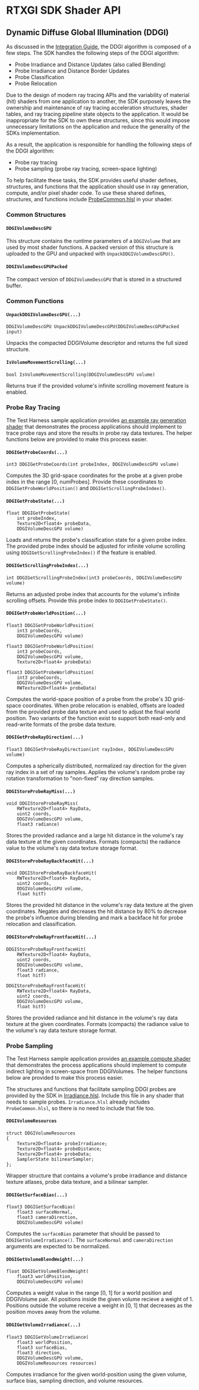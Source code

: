 # RTXGI SDK Shader API

## Dynamic Diffuse Global Illumination (DDGI)

As discussed in the [Integration Guide](Integration.md), the DDGI algorithm is composed of a few steps. The SDK handles the following steps of the DDGI algorithm:

- Probe Irradiance and Distance Updates (also called Blending)
- Probe Irradiance and Distance Border Updates
- Probe Classification
- Probe Relocation

Due to the design of modern ray tracing APIs and the variability of material (hit) shaders from one application to another, the SDK purposely leaves the ownership and maintenance of ray tracing acceleration structures, shader tables, and ray tracing pipeline state objects to the application. It would be inappropriate for the SDK to own these structures, since this would impose unnecessary limitations on the application and reduce the generality of the SDKs implementation.

As a result, the application is responsible for handling the following steps of the DDGI algorithm:

- Probe ray tracing
- Probe sampling (probe ray tracing, screen-space lighting)

To help facilitate these tasks, the SDK provides useful shader defines, structures, and functions that the application should use in ray generation, compute, and/or pixel shader code. To use these shared defines, structures, and functions include [ProbeCommon.hlsl](../rtxgi-sdk/shaders/ddgi/include/ProbeCommon.hlsl) in your shader.

### Common Structures

#### ```DDGIVolumeDescGPU```

This structure contains the runtime parameters of a `DDGIVolume` that are used by most shader functions. A packed version of this structure is uploaded to the GPU and unpacked with ```UnpackDDGIVolumeDescGPU()```.

#### ```DDGIVolumeDescGPUPacked```

The compact version of ```DDGIVolumeDescGPU``` that is stored in a structured buffer.

### Common Functions

#### ```UnpackDDGIVolumeDescGPU(...)```

    DDGIVolumeDescGPU UnpackDDGIVolumeDescGPU(DDGIVolumeDescGPUPacked input)

Unpacks the compacted DDGIVolume descriptor and returns the full sized structure.

#### ```IsVolumeMovementScrolling(...)```

    bool IsVolumeMovementScrolling(DDGIVolumeDescGPU volume)

Returns true if the provided volume's infinite scrolling movement feature is enabled.

### Probe Ray Tracing

The Test Harness sample application provides [an example ray generation shader](../samples/test-harness/shaders/ddgi/ProbeTraceRGS.hlsl) that demonstrates the process applications should implement to trace probe rays and store the results in probe ray data textures. The helper functions below are provided to make this process easier.

#### ```DDGIGetProbeCoords(...)```

    int3 DDGIGetProbeCoords(int probeIndex, DDGIVolumeDescGPU volume)

Computes the 3D grid-space coordinates for the probe at a given probe index in the range [0, numProbes]. Provide these coordinates to ```DDGIGetProbeWorldPosition()``` and ```DDGIGetScrollingProbeIndex()```.

#### ```DDGIGetProbeState(...)```

    float DDGIGetProbeState(
        int probeIndex,
        Texture2D<float4> probeData,
        DDGIVolumeDescGPU volume)

Loads and returns the probe's classification state for a given probe index. The provided probe index should be adjusted for infinite volume scrolling using ```DDGIGetScrollingProbeIndex()``` if the feature is enabled.

#### ```DDGIGetScrollingProbeIndex(...)```

    int DDGIGetScrollingProbeIndex(int3 probeCoords, DDGIVolumeDescGPU volume)

Returns an adjusted probe index that accounts for the volume's infinite scrolling offsets. Provide this probe index to ```DDGIGetProbeState()```.




#### ```DDGIGetProbeWorldPosition(...)```

    float3 DDGIGetProbeWorldPosition(
        int3 probeCoords,
        DDGIVolumeDescGPU volume)

    float3 DDGIGetProbeWorldPosition(
        int3 probeCoords,
        DDGIVolumeDescGPU volume,
        Texture2D<float4> probeData)

    float3 DDGIGetProbeWorldPosition(
        int3 probeCoords,
        DDGIVolumeDescGPU volume,
        RWTexture2D<float4> probeData)

Computes the world-space position of a probe from the probe's 3D grid-space coordinates. When probe relocation is enabled, offsets are loaded from the provided probe data texture and used to adjust the final world position. Two variants of the function exist to support both read-only and read-write formats of the probe data texture.

#### ```DDGIGetProbeRayDirection(...)```

    float3 DDGIGetProbeRayDirection(int rayIndex, DDGIVolumeDescGPU volume)

Computes a spherically distributed, normalized ray direction for the given ray index in a set of ray samples. Applies the volume's random probe ray rotation transformation to "non-fixed" ray direction samples.

#### ```DDGIStoreProbeRayMiss(...)```

    void DDGIStoreProbeRayMiss(
        RWTexture2D<float4> RayData,
        uint2 coords,
        DDGIVolumeDescGPU volume,
        float3 radiance)

Stores the provided radiance and a large hit distance in the volume's ray data texture at the given coordinates. Formats (compacts) the radiance value to the volume's ray data texture storage format.

#### ```DDGIStoreProbeRayBackfaceHit(...)```

    void DDGIStoreProbeRayBackfaceHit(
        RWTexture2D<float4> RayData,
        uint2 coords,
        DDGIVolumeDescGPU volume,
        float hitT)

Stores the provided hit distance in the volume's ray data texture at the given coordinates. Negates and decreases the hit distance by 80% to decrease the probe's influence during blending and mark a backface hit for probe relocation and classification.

#### ```DDGIStoreProbeRayFrontfaceHit(...)```

    DDGIStoreProbeRayFrontfaceHit(
        RWTexture2D<float4> RayData,
        uint2 coords,
        DDGIVolumeDescGPU volume,
        float3 radiance,
        float hitT)

    DDGIStoreProbeRayFrontfaceHit(
        RWTexture2D<float4> RayData,
        uint2 coords,
        DDGIVolumeDescGPU volume,
        float hitT)

Stores the provided radiance and hit distance in the volume's ray data texture at the given coordinates. Formats (compacts) the radiance value to the volume's ray data texture storage format.

### Probe Sampling

The Test Harness sample application provides [an example compute shader](../samples/test-harness/shaders/IndirectCS.hlsl) that demonstrates the process applications should implement to compute indirect lighting in screen-space from DDGIVolumes. The helper functions below are provided to make this process easier.

The structures and functions that facilitate sampling DDGI probes are provided by the SDK in [Irradiance.hlsl](../rtxgi-sdk/shaders/ddgi/Irradiance.hlsl). Include this file in any shader that needs to sample probes. `Irradiance.hlsl` already includes `ProbeCommon.hlsl`, so there is no need to include that file too.

#### ```DDGIVolumeResources```

    struct DDGIVolumeResources
    {
        Texture2D<float4> probeIrradiance;
        Texture2D<float4> probeDistance;
        Texture2D<float4> probeData;
        SamplerState bilinearSampler;
    };

Wrapper structure that contains a volume's probe irradiance and distance texture atlases, probe data texture, and a bilinear sampler.

#### ```DDGIGetSurfaceBias(...)```

    float3 DDGIGetSurfaceBias(
        float3 surfaceNormal,
        float3 cameraDirection,
        DDGIVolumeDescGPU volume)

Computes the ```surfaceBias``` parameter that should be passed to ```DDGIGetVolumeIrradiance()```. The ```surfaceNormal``` and ```cameraDirection``` arguments are expected to be normalized.

#### ```DDGIGetVolumeBlendWeight(...)```

    float DDGIGetVolumeBlendWeight(
        float3 worldPosition,
        DDGIVolumeDescGPU volume)

Computes a weight value in the range [0, 1] for a world position and DDGIVolume pair. All positions inside the given volume recieve a weight of 1. Positions outside the volume receive a weight in [0, 1] that decreases as the position moves away from the volume.

#### ```DDGIGetVolumeIrradiance(...)```

    float3 DDGIGetVolumeIrradiance(
        float3 worldPosition,
        float3 surfaceBias,
        float3 direction,
        DDGIVolumeDescGPU volume,
        DDGIVolumeResources resources)

Computes irradiance for the given world-position using the given volume, surface bias, sampling direction, and volume resources.
